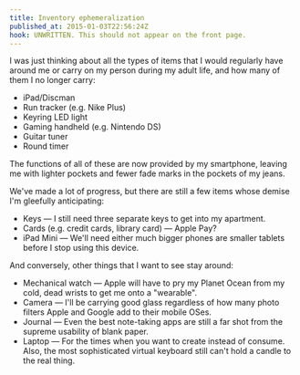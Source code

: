 ```yaml
---
title: Inventory ephemeralization
published_at: 2015-01-03T22:56:24Z
hook: UNWRITTEN. This should not appear on the front page.
---
```


I was just thinking about all the types of items that I would regularly have
around me or carry on my person during my adult life, and how many of them I no
longer carry:

* iPad/Discman
* Run tracker (e.g. Nike Plus)
* Keyring LED light
* Gaming handheld (e.g. Nintendo DS)
* Guitar tuner
* Round timer

The functions of all of these are now provided by my smartphone, leaving me
with lighter pockets and fewer fade marks in the pockets of my jeans.

We've made a lot of progress, but there are still a few items whose demise I'm
gleefully anticipating:

* Keys &mdash; I still need three separate keys to get into my apartment.
* Cards (e.g. credit cards, library card) &mdash; Apple Pay?
* iPad Mini &mdash; We'll need either much bigger phones are smaller tablets
  before I stop using this device.

And conversely, other things that I want to see stay around:

* Mechanical watch &mdash; Apple will have to pry my Planet Ocean from my cold,
  dead wrists to get me onto a "wearable".
* Camera &mdash; I'll be carrying good glass regardless of how many photo
  filters Apple and Google add to their mobile OSes.
* Journal &mdash; Even the best note-taking apps are still a far shot from the
  supreme usability of blank paper.
* Laptop &mdash; For the times when you want to create instead of consume.
  Also, the most sophisticated virtual keyboard still can't hold a candle to
  the real thing.
